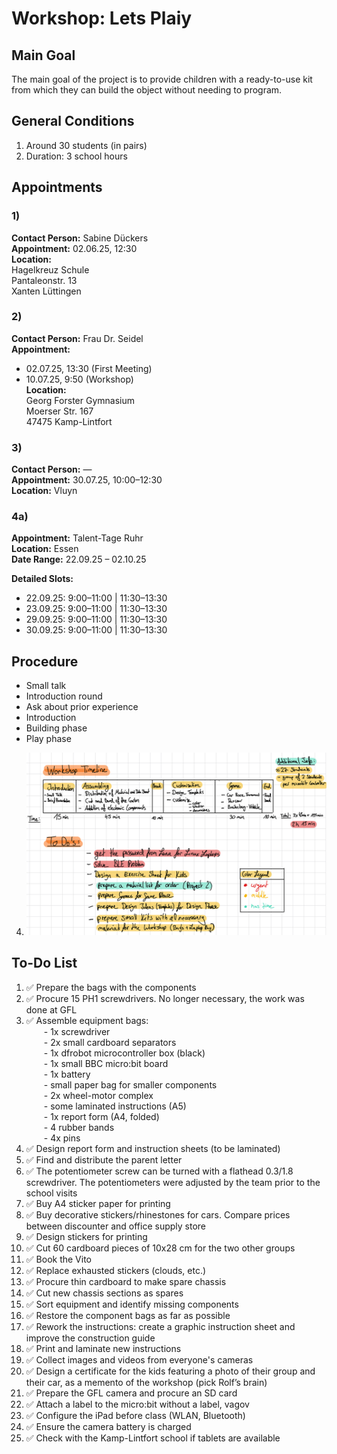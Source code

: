 # Workshop: Lets Plaiy

## Main Goal
The main goal of the project is to provide children with a ready-to-use kit from which they can build the object without needing to program.

## General Conditions
1. Around 30 students (in pairs)
2. Duration: 3 school hours

## Appointments

### 1)
**Contact Person:** Sabine Dückers  
**Appointment:** 02.06.25, 12:30  
**Location:**  
Hagelkreuz Schule  
Pantaleonstr. 13  
Xanten Lüttingen

### 2)
**Contact Person:** Frau Dr. Seidel  
**Appointment:**  
- 02.07.25, 13:30 (First Meeting)  
- 10.07.25, 9:50 (Workshop)  
**Location:**  
Georg Forster Gymnasium  
Moerser Str. 167  
47475 Kamp-Lintfort

### 3)
**Contact Person:** —  
**Appointment:** 30.07.25, 10:00–12:30  
**Location:** Vluyn


### 4a)
**Appointment:** Talent-Tage Ruhr  
**Location:** Essen  
**Date Range:** 22.09.25 – 02.10.25  

**Detailed Slots:**  
- 22.09.25: 9:00–11:00 | 11:30–13:30  
- 23.09.25: 9:00–11:00 | 11:30–13:30  
- 29.09.25: 9:00–11:00 | 11:30–13:30  
- 30.09.25: 9:00–11:00 | 11:30–13:30


## Procedure
- Small talk  
- Introduction round  
- Ask about prior experience  
- Introduction  
- Building phase  
- Play phase

4. ![Tasks](./Assets/notes.png)

##  To-Do List

01. ✅ Prepare the bags with the components  
02. ✅ Procure 15 PH1 screwdrivers. No longer necessary, the work was done at GFL  
03. ✅ Assemble equipment bags:  
  - 1x screwdriver  
  - 2x small cardboard separators  
  - 1x dfrobot microcontroller box (black)  
  - 1x small BBC micro:bit board  
  - 1x battery  
  - small paper bag for smaller components  
  - 2x wheel-motor complex  
  - some laminated instructions (A5)  
  - 1x report form (A4, folded)  
  - 4 rubber bands  
  - 4x pins  
04. ✅ Design report form and instruction sheets (to be laminated)  
05. ✅ Find and distribute the parent letter  
06. ✅ The potentiometer screw can be turned with a flathead 0.3/1.8 screwdriver. The potentiometers were adjusted by the team prior to the school visits  
07. ✅ Buy A4 sticker paper for printing  
08. ✅ Buy decorative stickers/rhinestones for cars. Compare prices between discounter and office supply store  
09. ✅ Design stickers for printing  
10. ✅ Cut 60 cardboard pieces of 10x28 cm for the two other groups  
11. ✅ Book the Vito  
12. ✅ Replace exhausted stickers (clouds, etc.)  
13. ✅ Procure thin cardboard to make spare chassis  
14. ✅ Cut new chassis sections as spares  
15. ✅ Sort equipment and identify missing components  
16. ✅ Restore the component bags as far as possible  
17. ✅ Rework the instructions: create a graphic instruction sheet and improve the construction guide  
18. ✅ Print and laminate new instructions  
19. ✅ Collect images and videos from everyone's cameras  
20. ✅ Design a certificate for the kids featuring a photo of their group and their car, as a memento of the workshop (pick Rolf’s brain)  
21. ✅ Prepare the GFL camera and procure an SD card  
22. ✅ Attach a label to the micro:bit without a label, vagov  
23. ✅ Configure the iPad before class (WLAN, Bluetooth)  
24. ✅ Ensure the camera battery is charged  
25. ✅ Check with the Kamp-Lintfort school if tablets are available  


